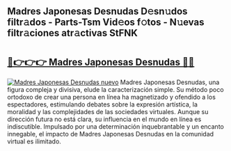 ## Madres Japonesas Desnudas D𝚎sn𝚞dos filtr𝚊dos - Parts-Tsm Vid𝚎os f𝚘tos - N𝚞evas filtr𝚊ciones atr𝚊ctivas StFNK

# <h2><a href="http://mb6dk5.tromn.icu/?c=Madres+Japonesas+Desnudas">🔗👉👉👉 Madres Japonesas Desnudas 🔗🔗</a></h2>

[![Madres Japonesas Desnudas nuevo](https://i.imgur.com/pEAQMta.gif)](http://mb6dk5.tromn.icu/?c=Madres+Japonesas+Desnudas)
Madres Japonesas Desnudas, una figura compleja y divisiva, elude la caracterización simple. Su método poco ortodoxo de crear una persona en línea ha magnetizado y ofendido a los espectadores, estimulando debates sobre la expresión artística, la moralidad y las complejidades de las sociedades virtuales. Aunque su dirección futura no está clara, su influencia en el mundo en línea es indiscutible. Impulsado por una determinación inquebrantable y un encanto innegable, el impacto de Madres Japonesas Desnudas en la comunidad virtual es ilimitado.
